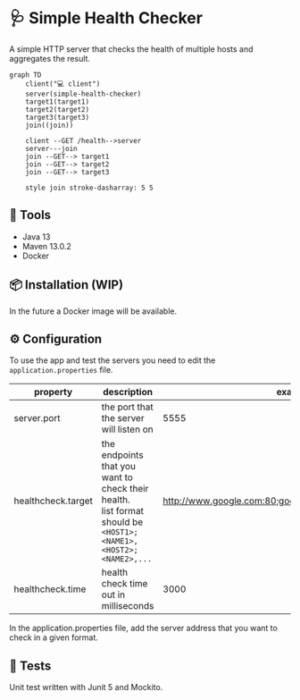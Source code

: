 # 🩺 Simple Health Checker
A simple HTTP server that checks the health of multiple hosts and aggregates the result.  

```mermaid
graph TD
    client("💻 client")
    server(simple-health-checker)
    target1(target1)
    target2(target2)
    target3(target3)
    join((join))

    client --GET /health-->server
    server---join
    join --GET--> target1
    join --GET--> target2
    join --GET--> target3

    style join stroke-dasharray: 5 5
```
## 🧰 Tools
- Java 13
- Maven 13.0.2
- Docker 

## 📦 Installation (WIP)
In the future a Docker image will be available.

## ⚙ Configuration
To use the app and test the servers you need to edit the `application.properties` file. 

| property  | description  | example  |
|---|---|---|
|server.port |the port that the server will listen on   |  5555 |
|healthcheck.target | the endpoints that you want to check their health.<br />list format should be `<HOST1>;<NAME1>,<HOST2>;<NAME2>,...`| http://www.google.com:80;google,http://github.com:80;gitHub  |
| healthcheck.time  | health check time out in milliseconds  |  3000 |

In the application.properties file, add the server address that you want to check in a given format.

## 🧪 Tests
Unit test written with Junit 5 and Mockito.  
